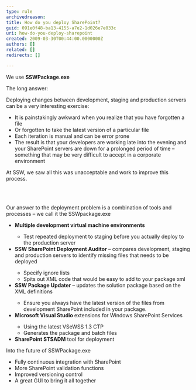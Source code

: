 ```yaml
---
type: rule
archivedreason: 
title: How do you deploy SharePoint?
guid: 091e0f48-ba13-4155-a7e2-1d026e7e033c
uri: how-do-you-deploy-sharepoint
created: 2009-03-30T00:44:00.0000000Z
authors: []
related: []
redirects: []

---
```



<p>We use <strong>SSWPackage.exe</strong></p>
<p>The long answer&#58;</p>
<p>Deploying changes between development, staging and production servers can be a very interesting exercise&#58;</p>
<ul>
<li>It is painstakingly awkward when you realize that you have forgotten a file</li>
<li>Or forgotten to take the latest version of a particular file</li>
<li>Each iteration is manual and can be error prone</li>
<li>The result is that your developers are working late into the evening and your SharePoint servers are down for a prolonged period of time – something that may be very difficult to accept in a corporate environment</li></ul>
<p>At SSW, we saw all this was unacceptable and work to improve this process.<br></p>
<br><excerpt class='endintro'></excerpt><br>
<p>Our answer to the deployment problem is&#160;a combination of tools and processes – we call it the SSWpackage.exe</p>
<ul>
<li><strong>Multiple development virtual machine environments<br></strong></li>
<ul>
<li>Test repeated deployment to staging before you actually deploy to the production server<br></li></ul>
<li><strong>SSW SharePoint Deployment Auditor</strong> – compares development, staging and production servers to identify missing files that needs to be deployed</li>
<ul>
<li>Specify ignore lists<br></li>
<li>Spits out XML code that would be easy to add to your package xml<br></li></ul>
<li><strong>SSW Package Updater</strong> – updates the solution package based on the XML definitions<br></li>
<ul>
<li>Ensure you always have the latest version of the files from development SharePoint included in your package.<br></li></ul>
<li><strong>Microsoft Visual Studio </strong>extensions for Windows SharePoint Services<br></li>
<ul>
<li>Using the latest VSeWSS 1.3 CTP<br></li>
<li>Generates the package and batch files<br></li></ul>
<li><strong>SharePoint STSADM</strong> tool for deployment</li></ul>
<p>Into the future of SSWPackage.exe</p>
<ul>
<li>Fully continuous integration with SharePoint<br></li>
<li>More SharePoint validation functions<br></li>
<li>Improved versioning control<br></li>
<li>A great GUI to bring it all together<br></li></ul>


